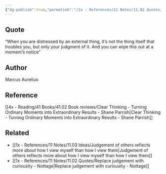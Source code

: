 ```yaml
---
{"dg-publish":true,"permalink":"/1x - References/11 Notes/11.02 Quotes/When you are distressed by an external thing, it’s not the thing itself that troubles you, but only your judgment of it - Marcus Aurelius/","title":"When you are distressed by an external thing, it’s not the thing itself that troubles you, but only your judgment of it - Marcus Aurelius","noteIcon":""}
---
```



## Quote
“When you are distressed by an external thing, it’s not the thing itself that troubles you, but only your judgment of it. And you can wipe this out at a moment’s notice"

## Author
Marcus Aurelius

## Reference
[[4x - Reading/41 Books/41.02 Book reviews/Clear Thinking - Turning Ordinary Moments into Extraordinary Results - Shane  Parrish\|Clear Thinking - Turning Ordinary Moments into Extraordinary Results - Shane  Parrish]]

## Related
- [[1x - References/11 Notes/11.03 Ideas/Judgement of others reflects more about how I view myself than how I view them\|Judgement of others reflects more about how I view myself than how I view them]]
- [[1x - References/11 Notes/11.02 Quotes/Replace judgement with curiousity - Nottage\|Replace judgement with curiousity - Nottage]]
